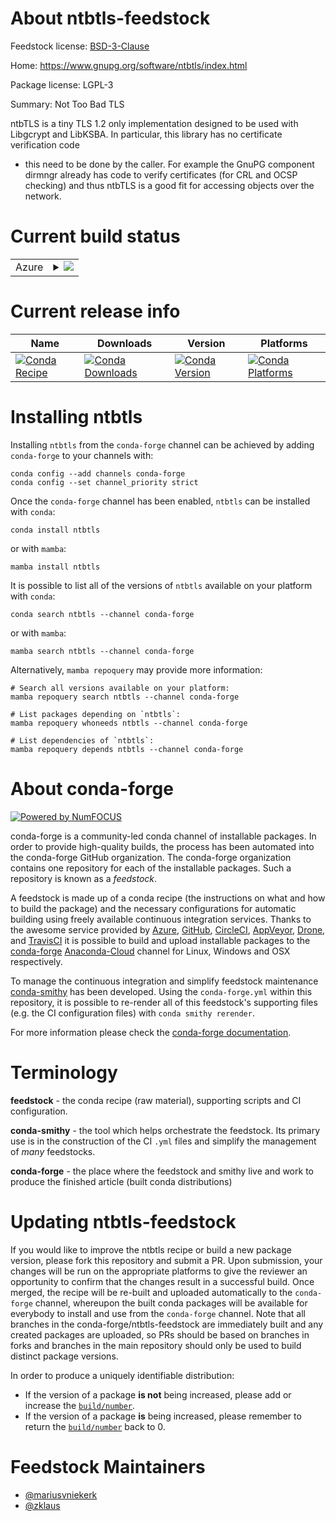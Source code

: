 About ntbtls-feedstock
======================

Feedstock license: [BSD-3-Clause](https://github.com/conda-forge/ntbtls-feedstock/blob/main/LICENSE.txt)

Home: https://www.gnupg.org/software/ntbtls/index.html

Package license: LGPL-3

Summary: Not Too Bad TLS

ntbTLS is a tiny TLS 1.2 only implementation designed to be used with Libgcrypt
and LibKSBA. In particular, this library has no certificate verification code
- this need to be done by the caller. For example the GnuPG component dirmngr
already has code to verify certificates (for CRL and OCSP checking) and thus
ntbTLS is a good fit for accessing objects over the network.


Current build status
====================


<table>
    
  <tr>
    <td>Azure</td>
    <td>
      <details>
        <summary>
          <a href="https://dev.azure.com/conda-forge/feedstock-builds/_build/latest?definitionId=698&branchName=main">
            <img src="https://dev.azure.com/conda-forge/feedstock-builds/_apis/build/status/ntbtls-feedstock?branchName=main">
          </a>
        </summary>
        <table>
          <thead><tr><th>Variant</th><th>Status</th></tr></thead>
          <tbody><tr>
              <td>linux_64</td>
              <td>
                <a href="https://dev.azure.com/conda-forge/feedstock-builds/_build/latest?definitionId=698&branchName=main">
                  <img src="https://dev.azure.com/conda-forge/feedstock-builds/_apis/build/status/ntbtls-feedstock?branchName=main&jobName=linux&configuration=linux%20linux_64_" alt="variant">
                </a>
              </td>
            </tr><tr>
              <td>osx_64</td>
              <td>
                <a href="https://dev.azure.com/conda-forge/feedstock-builds/_build/latest?definitionId=698&branchName=main">
                  <img src="https://dev.azure.com/conda-forge/feedstock-builds/_apis/build/status/ntbtls-feedstock?branchName=main&jobName=osx&configuration=osx%20osx_64_" alt="variant">
                </a>
              </td>
            </tr>
          </tbody>
        </table>
      </details>
    </td>
  </tr>
</table>

Current release info
====================

| Name | Downloads | Version | Platforms |
| --- | --- | --- | --- |
| [![Conda Recipe](https://img.shields.io/badge/recipe-ntbtls-green.svg)](https://anaconda.org/conda-forge/ntbtls) | [![Conda Downloads](https://img.shields.io/conda/dn/conda-forge/ntbtls.svg)](https://anaconda.org/conda-forge/ntbtls) | [![Conda Version](https://img.shields.io/conda/vn/conda-forge/ntbtls.svg)](https://anaconda.org/conda-forge/ntbtls) | [![Conda Platforms](https://img.shields.io/conda/pn/conda-forge/ntbtls.svg)](https://anaconda.org/conda-forge/ntbtls) |

Installing ntbtls
=================

Installing `ntbtls` from the `conda-forge` channel can be achieved by adding `conda-forge` to your channels with:

```
conda config --add channels conda-forge
conda config --set channel_priority strict
```

Once the `conda-forge` channel has been enabled, `ntbtls` can be installed with `conda`:

```
conda install ntbtls
```

or with `mamba`:

```
mamba install ntbtls
```

It is possible to list all of the versions of `ntbtls` available on your platform with `conda`:

```
conda search ntbtls --channel conda-forge
```

or with `mamba`:

```
mamba search ntbtls --channel conda-forge
```

Alternatively, `mamba repoquery` may provide more information:

```
# Search all versions available on your platform:
mamba repoquery search ntbtls --channel conda-forge

# List packages depending on `ntbtls`:
mamba repoquery whoneeds ntbtls --channel conda-forge

# List dependencies of `ntbtls`:
mamba repoquery depends ntbtls --channel conda-forge
```


About conda-forge
=================

[![Powered by
NumFOCUS](https://img.shields.io/badge/powered%20by-NumFOCUS-orange.svg?style=flat&colorA=E1523D&colorB=007D8A)](https://numfocus.org)

conda-forge is a community-led conda channel of installable packages.
In order to provide high-quality builds, the process has been automated into the
conda-forge GitHub organization. The conda-forge organization contains one repository
for each of the installable packages. Such a repository is known as a *feedstock*.

A feedstock is made up of a conda recipe (the instructions on what and how to build
the package) and the necessary configurations for automatic building using freely
available continuous integration services. Thanks to the awesome service provided by
[Azure](https://azure.microsoft.com/en-us/services/devops/), [GitHub](https://github.com/),
[CircleCI](https://circleci.com/), [AppVeyor](https://www.appveyor.com/),
[Drone](https://cloud.drone.io/welcome), and [TravisCI](https://travis-ci.com/)
it is possible to build and upload installable packages to the
[conda-forge](https://anaconda.org/conda-forge) [Anaconda-Cloud](https://anaconda.org/)
channel for Linux, Windows and OSX respectively.

To manage the continuous integration and simplify feedstock maintenance
[conda-smithy](https://github.com/conda-forge/conda-smithy) has been developed.
Using the ``conda-forge.yml`` within this repository, it is possible to re-render all of
this feedstock's supporting files (e.g. the CI configuration files) with ``conda smithy rerender``.

For more information please check the [conda-forge documentation](https://conda-forge.org/docs/).

Terminology
===========

**feedstock** - the conda recipe (raw material), supporting scripts and CI configuration.

**conda-smithy** - the tool which helps orchestrate the feedstock.
                   Its primary use is in the construction of the CI ``.yml`` files
                   and simplify the management of *many* feedstocks.

**conda-forge** - the place where the feedstock and smithy live and work to
                  produce the finished article (built conda distributions)


Updating ntbtls-feedstock
=========================

If you would like to improve the ntbtls recipe or build a new
package version, please fork this repository and submit a PR. Upon submission,
your changes will be run on the appropriate platforms to give the reviewer an
opportunity to confirm that the changes result in a successful build. Once
merged, the recipe will be re-built and uploaded automatically to the
`conda-forge` channel, whereupon the built conda packages will be available for
everybody to install and use from the `conda-forge` channel.
Note that all branches in the conda-forge/ntbtls-feedstock are
immediately built and any created packages are uploaded, so PRs should be based
on branches in forks and branches in the main repository should only be used to
build distinct package versions.

In order to produce a uniquely identifiable distribution:
 * If the version of a package **is not** being increased, please add or increase
   the [``build/number``](https://docs.conda.io/projects/conda-build/en/latest/resources/define-metadata.html#build-number-and-string).
 * If the version of a package **is** being increased, please remember to return
   the [``build/number``](https://docs.conda.io/projects/conda-build/en/latest/resources/define-metadata.html#build-number-and-string)
   back to 0.

Feedstock Maintainers
=====================

* [@mariusvniekerk](https://github.com/mariusvniekerk/)
* [@zklaus](https://github.com/zklaus/)

